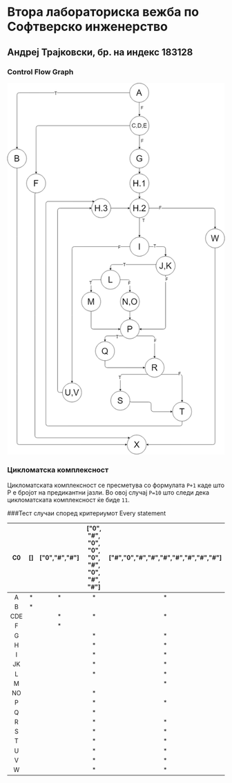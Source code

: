 # Втора лабораториска вежба по Софтверско инженерство

## Андреј Трајковски, бр. на индекс 183128

### Control Flow Graph
![CFG Image](/CFG.png)
### Цикломатска комплексност
Цикломатската комплексност се пресметува со формулата
``
P+1
``
каде што P е бројот на предикантни јазли. Во овој случај ``P=10`` што следи дека цикломатската комплексност ќе биде ``11``.

###Тест случаи според критериумот Every statement

|  C0 | [] | ["0","#","#"] | ["0", "#", "0", "0", "0", "#", "0", "#", "#"] | ["#","0","#","#","#","#","#","#","#"] |
|:---:|:--:|:-------------:|:---------------------------------------------:|:-------------------------------------:|
|  A  |  * |       *       |                       *                       |                   *                   |
|  B  |  * |               |                                               |                                       |
| CDE |    |       *       |                       *                       |                   *                   |
|  F  |    |       *       |                                               |                                       |
|  G  |    |               |                       *                       |                   *                   |
|  H  |    |               |                       *                       |                   *                   |
|  I  |    |               |                       *                       |                   *                   |
|  JK |    |               |                       *                       |                   *                   |
|  L  |    |               |                       *                       |                   *                   |
|  M  |    |               |                                               |                   *                   |
|  NO |    |               |                       *                       |                                       |
|  P  |    |               |                       *                       |                   *                   |
|  Q  |    |               |                       *                       |                                       |
|  R  |    |               |                       *                       |                   *                   |
|  S  |    |               |                       *                       |                   *                   |
|  T  |    |               |                       *                       |                   *                   |
|  U  |    |               |                       *                       |                   *                   |
|  V  |    |               |                       *                       |                   *                   |
|  W  |    |               |                       *                       |                   *                   |
